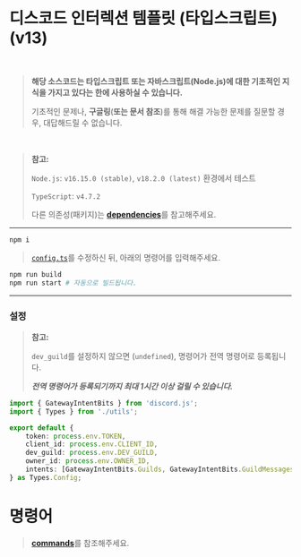 # 디스코드 인터렉션 템플릿 (타입스크립트) (v13)

<br>

> **해당 소스코드는 타입스크립트 또는 자바스크립트(Node.js)에 대한 기초적인 지식을 가지고 있다는 한에 사용하실 수 있습니다.**
>
> 기초적인 문제나, **구글링**(**또는 문서 참조**)를 통해 해결 가능한 문제를 질문할 경우, 대답해드릴 수 없습니다.

<br>

> **참고:**
>
> `Node.js`: `v16.15.0 (stable)`, `v18.2.0 (latest)` 환경에서 테스트
>
> `TypeScript`: `v4.7.2`
>
> 다른 의존성(패키지)는 [**dependencies**](#의존성)를 참고해주세요.

---

```
npm i
```

> [`config.ts`](#config)를 수정하신 뒤, 아래의 명령어를 입력해주세요.

```sh
npm run build
npm run start # 자동으로 빌드됩니다.
```

---

### 설정

> **참고:**
>
> `dev_guild`를 설정하지 않으면 (`undefined`), 명령어가 전역 명령어로 등록됩니다.
>
> _**전역 명령어가 등록되기까지 최대 1시간 이상 걸릴 수 있습니다.**_

```ts
import { GatewayIntentBits } from 'discord.js';
import { Types } from './utils';

export default {
    token: process.env.TOKEN,
    client_id: process.env.CLIENT_ID,
    dev_guild: process.env.DEV_GUILD,
    owner_id: process.env.OWNER_ID,
    intents: [GatewayIntentBits.Guilds, GatewayIntentBits.GuildMessages],
} as Types.Config;
```

# 명령어

> [**commands**](./commands/README_kr.md)를 참조해주세요.
